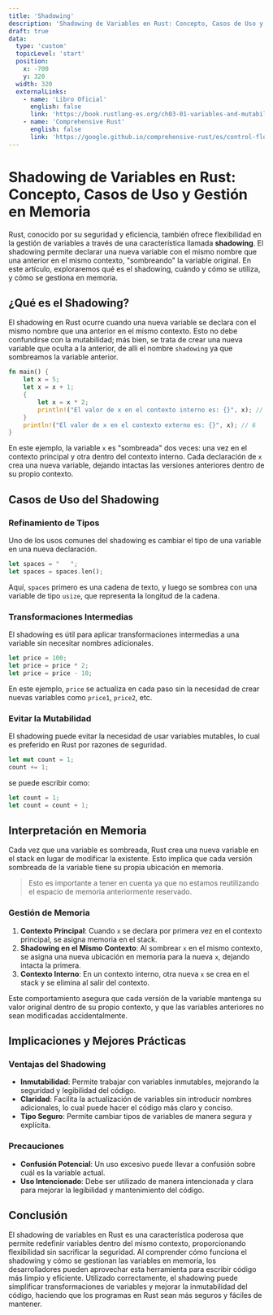 ```yaml
---
title: 'Shadowing'
description: 'Shadowing de Variables en Rust: Concepto, Casos de Uso y Gestión en Memoria'
draft: true
data:
  type: 'custom'
  topicLevel: 'start'
  position:
    x: -700
    y: 320
  width: 320
  externalLinks:
    - name: 'Libro Oficial'
      english: false
      link: 'https://book.rustlang-es.org/ch03-01-variables-and-mutability#shadowing'
    - name: 'Comprehensive Rust'
      english: false
      link: 'https://google.github.io/comprehensive-rust/es/control-flow-basics/blocks-and-scopes.html?highlight=shado#%C3%81mbitos-y--shadowing'
---
```

# Shadowing de Variables en Rust: Concepto, Casos de Uso y Gestión en Memoria

Rust, conocido por su seguridad y eficiencia, también ofrece flexibilidad en la gestión de variables a través de una característica llamada **shadowing**. El shadowing permite declarar una nueva variable con el mismo nombre que una anterior en el mismo contexto, "sombreando" la variable original. En este artículo, exploraremos qué es el shadowing, cuándo y cómo se utiliza, y cómo se gestiona en memoria.

## ¿Qué es el Shadowing?

El shadowing en Rust ocurre cuando una nueva variable se declara con el mismo nombre que una anterior en el mismo contexto. Esto no debe confundirse con la mutabilidad; más bien, se trata de crear una nueva variable que oculta a la anterior, de alli el nombre `shadowing` ya que sombreamos la variable anterior.

```rust
fn main() {
    let x = 5;
    let x = x + 1;
    {
        let x = x * 2;
        println!("El valor de x en el contexto interno es: {}", x); // 12
    }
    println!("El valor de x en el contexto externo es: {}", x); // 6
}
```

En este ejemplo, la variable `x` es "sombreada" dos veces: una vez en el contexto principal y otra dentro del contexto interno. Cada declaración de `x` crea una nueva variable, dejando intactas las versiones anteriores dentro de su propio contexto.

## Casos de Uso del Shadowing

### Refinamiento de Tipos

Uno de los usos comunes del shadowing es cambiar el tipo de una variable en una nueva declaración.

```rust
let spaces = "   ";
let spaces = spaces.len();
```

Aquí, `spaces` primero es una cadena de texto, y luego se sombrea con una variable de tipo `usize`, que representa la longitud de la cadena.

### Transformaciones Intermedias

El shadowing es útil para aplicar transformaciones intermedias a una variable sin necesitar nombres adicionales.

```rust
let price = 100;
let price = price * 2;
let price = price - 10;
```

En este ejemplo, `price` se actualiza en cada paso sin la necesidad de crear nuevas variables como `price1`, `price2`, etc.

### Evitar la Mutabilidad

El shadowing puede evitar la necesidad de usar variables mutables, lo cual es preferido en Rust por razones de seguridad.

```rust
let mut count = 1;
count += 1;
```

se puede escribir como:

```rust
let count = 1;
let count = count + 1;
```

## Interpretación en Memoria

Cada vez que una variable es sombreada, Rust crea una nueva variable en el stack en lugar de modificar la existente. Esto implica que cada versión sombreada de la variable tiene su propia ubicación en memoria.

> Esto es importante a tener en cuenta ya que no estamos reutilizando el espacio de memoria anteriormente reservado.

### Gestión de Memoria

1. **Contexto Principal**: Cuando `x` se declara por primera vez en el contexto principal, se asigna memoria en el stack.
2. **Shadowing en el Mismo Contexto**: Al sombrear `x` en el mismo contexto, se asigna una nueva ubicación en memoria para la nueva `x`, dejando intacta la primera.
3. **Contexto Interno**: En un contexto interno, otra nueva `x` se crea en el stack y se elimina al salir del contexto.

Este comportamiento asegura que cada versión de la variable mantenga su valor original dentro de su propio contexto, y que las variables anteriores no sean modificadas accidentalmente.

## Implicaciones y Mejores Prácticas

### Ventajas del Shadowing

- **Inmutabilidad**: Permite trabajar con variables inmutables, mejorando la seguridad y legibilidad del código.
- **Claridad**: Facilita la actualización de variables sin introducir nombres adicionales, lo cual puede hacer el código más claro y conciso.
- **Tipo Seguro**: Permite cambiar tipos de variables de manera segura y explícita.

### Precauciones

- **Confusión Potencial**: Un uso excesivo puede llevar a confusión sobre cuál es la variable actual.
- **Uso Intencionado**: Debe ser utilizado de manera intencionada y clara para mejorar la legibilidad y mantenimiento del código.

## Conclusión

El shadowing de variables en Rust es una característica poderosa que permite redefinir variables dentro del mismo contexto, proporcionando flexibilidad sin sacrificar la seguridad. Al comprender cómo funciona el shadowing y cómo se gestionan las variables en memoria, los desarrolladores pueden aprovechar esta herramienta para escribir código más limpio y eficiente. Utilizado correctamente, el shadowing puede simplificar transformaciones de variables y mejorar la inmutabilidad del código, haciendo que los programas en Rust sean más seguros y fáciles de mantener.
